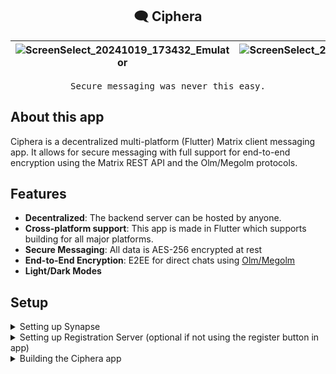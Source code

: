 <div align="center">

## 🗨️ Ciphera 

| ![ScreenSelect_20241019_173432_Emulator](https://github.com/user-attachments/assets/f59ded29-ecc2-4653-a1c6-141549ff63af) | ![ScreenSelect_20241019_173438_Emulator](https://github.com/user-attachments/assets/2e1394f4-e4d0-4531-9c1b-53519000ebd4) | ![ScreenSelect_20241019_173809_Emulator](https://github.com/user-attachments/assets/50ae41d0-fe52-45c6-9245-3c2c7012d9a9) | ![ScreenSelect_20241019_173540_Emulator](https://github.com/user-attachments/assets/f9fc6f57-6ce8-4a26-9875-fc3cbfec7df7) | ![ScreenSelect_20241019_173824_Emulator](https://github.com/user-attachments/assets/46114db3-3f75-4968-b200-540b5e46bf2a) | ![ScreenSelect_20241019_173829_Emulator](https://github.com/user-attachments/assets/ad6bc1c8-0d5e-4f0a-8735-c3cbbf74cab7) |
|---|---|---|---|---|---|

<samp>
Secure messaging was never this easy.
</samp>

</div>

## About this app
Ciphera is a decentralized multi-platform (Flutter) Matrix client messaging app. 
It allows for secure messaging with full support for end-to-end encryption using the Matrix REST API and the Olm/Megolm protocols.

## Features

- **Decentralized**: The backend server can be hosted by anyone.
- **Cross-platform support**: This app is made in Flutter which supports building for all major platforms.
- **Secure Messaging**: All data is AES-256 encrypted at rest
- **End-to-End Encryption**: E2EE for direct chats using [Olm/Megolm](https://gitlab.matrix.org/matrix-org/olm)
- **Light/Dark Modes**

## Setup

<details>
  <summary>Setting up Synapse</summary>

  [Synapse](https://github.com/element-hq/synapse) is an open-source Matrix homeserver implementation. We will be using this for our messaging service.

  - Go to `synapse` directory and run the following command:
    
    ```bash
    sudo docker run -it --rm
    -v $(pwd)/data:/data
    -e SYNAPSE_SERVER_NAME=<your ip address>
    -e SYNAPSE_REPORT_STATS=yes
    matrixdotorg/synapse:latest generate
    ```
  - A `homeserver.yaml` file will be generated in the `data` directory. We have to modify a few lines in this file so as to use Postgres database instead of the default SQLite. You might need to use terminal-based editors on Linux since these require admin privileges.
    
    ```yaml
    # /data/homeserver.yaml
    # Change the database part
    ....
    ...
    database:
      name: psycopg2
      args:
        user: synapse_user
        password: your_password
        database: synapse
        host: postgres
        port: 5432
      allow_unsafe_locale: true
    ...
    ...
    # ..and a bit of server modifications to ease the registration process
    allow_public_users: true
    enable_registration: true
    enable_registeration_captcha: false
    enable_registration_without_verification: true
    suppress_key_server_warning: true
    rate_limiting:
      enabled: true
      per_second: 10
      burst_size: 20
    ```
  - Make docker containers.

    ```bash
    docker-compose up -d --build

    # check status of containers
    docker ps

    ## Stop compose
    docker-compose stop

    ## Start compose
    docker-compose start

    ## Register a user using cli
    docker exec -it synapse register_new_matrix_user http://localhost:8008 -c /data/homeserver.yaml -u username -p password --no-admin
    ```
</details>

<details>
  <summary>Setting up Registration Server (optional if not using the register button in app)</summary>

  - Run the Flask app.

    ```bash
    cd registration-backend

    sudo pip install flask

    sudo python app.py
    ```
</details>

<details>
  <summary>Building the Ciphera app</summary>

  Since this app is made using Flutter, we can build and run applications for Linux, ChromeOS, Windows, Android and macOS. For further information, check [Flutter website](https://docs.flutter.dev/get-started/install).

  - Run the app.

    ```bash
    cd flutter-app

    # get required programs to run on your desired platform

    # check devices
    flutter device

    flutter run
    ```
</details>
